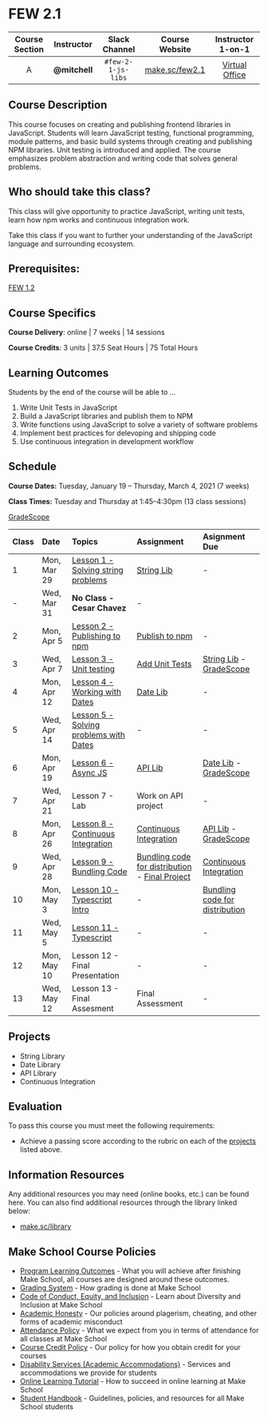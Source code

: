 # FEW 2.1

| Course Section | Instructor | Slack Channel | Course Website | Instructor 1-on-1 |
| :---: | :---: | :---: | :---: | :---: |
| A | **@mitchell** | `#few-2-1-js-libs` | [make.sc/few2.1](https://make.sc/few2.1) | [Virtual Office](https://make.sc/mitchell-zoom) |

## Course Description

This course focuses on creating and publishing frontend libraries in JavaScript. Students will learn JavaScript testing, functional programming, module patterns, and basic build systems through creating and publishing NPM libraries. Unit testing is introduced and applied. The course emphasizes problem abstraction and writing code that solves general problems.

## Who should take this class?

This class will give opportunity to practice JavaScript, writing unit tests, learn how npm works and continuous integration work.

Take this class if you want to further your understanding of the JavaScript language and surrounding ecosystem.

## Prerequisites:  

[FEW 1.2](https://github.com/Make-School-Courses/FEW-1.2-JavaScript-Foundations)

## Course Specifics

**Course Delivery**: online | 7 weeks | 14 sessions

**Course Credits**: 3 units | 37.5 Seat Hours | 75 Total Hours

## Learning Outcomes

Students by the end of the course will be able to ...

1. Write Unit Tests in JavaScript
1. Build a JavaScript libraries and publish them to NPM
1. Write functions using JavaScript to solve a variety of software problems
1. Implement best practices for delevoping and shipping code
1. Use continuous integration in development workflow

## Schedule

**Course Dates:** Tuesday, January 19 – Thursday, March 4, 2021 (7 weeks)

**Class Times:** Tuesday and Thursday at 1:45–4:30pm (13 class sessions)

[GradeScope](https://www.gradescope.com/courses/219049)

| Class | Date | Topics | Assignment | Asignment Due |
|:------|:-----|:-------|:-----------|:--------------|
|  1    | Mon, Mar 29 | [Lesson 1 - Solving string problems] | [String Lib] | - |
|  -    | Wed, Mar 31 | **No Class - Cesar Chavez** | - |
|  2    | Mon, Apr 5  | [Lesson 2 - Publishing to npm] | [Publish to npm] | - |
|  3    | Wed, Apr 7  | [Lesson 3 - Unit testing] | [Add Unit Tests] | [String Lib] - [GradeScope] | 
|  4    | Mon, Apr 12 | [Lesson 4 - Working with Dates] | [Date Lib] | - |
|  5    | Wed, Apr 14 | [Lesson 5 - Solving problems with Dates] | - |  - |
|  6    | Mon, Apr 19 | [Lesson 6 - Async JS] | [API Lib] | [Date Lib] - [GradeScope] |
|  7    | Wed, Apr 21 |  Lesson 7 - Lab | Work on API project | - |
|  8    | Mon, Apr 26 | [Lesson 8 - Continuous Integration] | [Continuous Integration] | [API Lib] - [GradeScope] |
|  9    | Wed, Apr 28 | [Lesson 9 - Bundling Code] | [Bundling code for distribution] - [Final Project] | [Continuous Integration] |
| 10    | Mon, May 3  | [Lesson 10 - Typescript Intro] | - | [Bundling code for distribution] |
| 11    | Wed, May 5  | [Lesson 11 - Typescript] | - | - |
| 12    | Mon, May 10 | Lesson 12 - Final Presentation | - | - |
| 13    | Wed, May 12 | Lesson 13 - Final Assesment | Final Assessment | - |

<!-- | 14 | Tue, May 13 | [Lesson 14](./lessons/lesson-14.md) | [Present your work](./assignments/assignment-10.md) - Final Presentations | -->

[Lesson 1 - Solving string problems]: ./lessons/lesson-01.md
[Lesson 2 - Publishing to npm]: ./lessons/lesson-02.md
[Lesson 3 - Unit testing]: ./lessons/lesson-03.md
[Lesson 4 - Working with Dates]: ./lessons/lesson-04.md
[Lesson 5 - Solving problems with Dates]: ./lessons/lesson-05.md
[Lesson 6 - Async JS]: ./lessons/lesson-06.md
[Lesson 7 - Lab]: ./lessons/lesson-07.md
[Lesson 8 - Continuous Integration]: ./lessons/lesson-08.md
[Lesson 9 - Bundling Code]: ./lessons/lesson-09.md
[Lesson 10 - Typescript Intro]: ./lessons/lesson-10.md
[Lesson 11 - Typescript]: ./lessons/lesson-11.md
[Lesson 12]: ./lessons/lesson-12.md
[Lesson 13]: ./lessons/lesson-13.md

[GradeScope]: https://www.gradescope.com/courses/219049

[String Lib]: ./assignments/assignment-01.md
[Publish to npm]: ./assignments/assignment-02.md
[Add Unit Tests]: ./assignments/assignment-03.md
[Date Lib]: ./assignments/assignment-07.md
[API Lib]: https://github.com/Make-School-Labs/weather-api
[Continuous Integration]: ./assignments/assignment-04.md
[Bundling code for distribution]: ./assignments/assignment-06.md
[Final Project]: assignments/assignment-09.md

<!-- 

| 43 |  Tue, May 11               | [Lesson 1] |
| 44 |  Wed, May 12               | Final Exam/Presentations |

[Lesson 1]: Lessons/Lesson1.md
[Lesson 2]: Lessons/Lesson2.md 

-->

## Projects

- String Library 
- Date Library 
- API Library 
- Continuous Integration

## Evaluation

To pass this course you must meet the following requirements:

- Achieve a passing score according to the rubric on each of the [projects](#projects) listed above.

##  Information Resources

Any additional resources you may need (online books, etc.) can be found here. You can also find additional resources through the library linked below:

- [make.sc/library](http://make.sc/library)

## Make School Course Policies

- [Program Learning Outcomes](https://make.sc/program-learning-outcomes) - What you will achieve after finishing Make School, all courses are designed around these outcomes.
- [Grading System](https://make.sc/grading-system) - How grading is done at Make School
- [Code of Conduct, Equity, and Inclusion](https://make.sc/code-of-conduct) - Learn about Diversity and Inclusion at Make School
- [Academic Honesty](https://make.sc/academic-honesty-policy) - Our policies around plagerism, cheating, and other forms of academic misconduct
- [Attendance Policy](https://make.sc/attendance-policy) - What we expect from you in terms of attendance for all classes at Make School
- [Course Credit Policy](https://make.sc/course-credit-policy) - Our policy for how you obtain credit for your courses
- [Disability Services (Academic Accommodations)](https://make.sc/disability-services) - Services and accommodations we provide for students
- [Online Learning Tutorial](https://make.sc/online-learning-tutorial) - How to succeed in online learning at Make School
- [Student Handbook](https://make.sc/student-handbook) - Guidelines, policies, and resources for all Make School students

